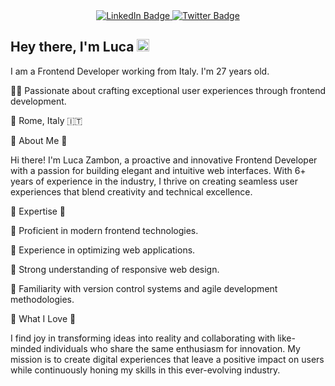 <div id="header" align="center">
  <div id="badges" align="center">
    <a href="https://www.linkedin.com/in/lucazambon/">
      <img src="https://img.shields.io/badge/LinkedIn-blue?style=for-the-badge&logo=linkedin&logoColor=white" alt="LinkedIn Badge"/>
    </a>
    <a href="https://twitter.com/luca_zmb">
      <img src="https://img.shields.io/badge/Twitter-blue?style=for-the-badge&logo=twitter&logoColor=white" alt="Twitter Badge"/>
    </a>
  </div>
</div>

## Hey there, I'm Luca <img src="https://media.giphy.com/media/hvRJCLFzcasrR4ia7z/giphy.gif" width="20px"/>
I am a Frontend Developer working from Italy.
I'm 27 years old.

👨‍💻 Passionate about crafting exceptional user experiences through frontend development.

📍 Rome, Italy 🇮🇹


🔹 About Me 🔹

Hi there! I'm Luca Zambon, a proactive and innovative Frontend Developer with a passion for building elegant and intuitive web interfaces. With 6+ years of experience in the industry, I thrive on creating seamless user experiences that blend creativity and technical excellence.


🔹 Expertise 🔹

🌟 Proficient in modern frontend technologies.

🌟 Experience in optimizing web applications.

🌟 Strong understanding of responsive web design.

🌟 Familiarity with version control systems and agile development methodologies.


🔹 What I Love 🔹

I find joy in transforming ideas into reality and collaborating with like-minded individuals who share the same enthusiasm for innovation. My mission is to create digital experiences that leave a positive impact on users while continuously honing my skills in this ever-evolving industry.
